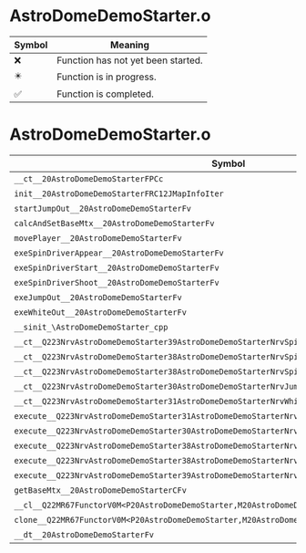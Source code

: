 # AstroDomeDemoStarter.o
| Symbol | Meaning 
| ------------- | ------------- 
| :x: | Function has not yet been started. 
| :eight_pointed_black_star: | Function is in progress. 
| :white_check_mark: | Function is completed. 


# AstroDomeDemoStarter.o
| Symbol | Decompiled? |
| ------------- | ------------- |
| `__ct__20AstroDomeDemoStarterFPCc` | :x: |
| `init__20AstroDomeDemoStarterFRC12JMapInfoIter` | :x: |
| `startJumpOut__20AstroDomeDemoStarterFv` | :x: |
| `calcAndSetBaseMtx__20AstroDomeDemoStarterFv` | :x: |
| `movePlayer__20AstroDomeDemoStarterFv` | :x: |
| `exeSpinDriverAppear__20AstroDomeDemoStarterFv` | :x: |
| `exeSpinDriverStart__20AstroDomeDemoStarterFv` | :x: |
| `exeSpinDriverShoot__20AstroDomeDemoStarterFv` | :x: |
| `exeJumpOut__20AstroDomeDemoStarterFv` | :x: |
| `exeWhiteOut__20AstroDomeDemoStarterFv` | :x: |
| `__sinit_\AstroDomeDemoStarter_cpp` | :x: |
| `__ct__Q223NrvAstroDomeDemoStarter39AstroDomeDemoStarterNrvSpinDriverAppearFv` | :x: |
| `__ct__Q223NrvAstroDomeDemoStarter38AstroDomeDemoStarterNrvSpinDriverStartFv` | :x: |
| `__ct__Q223NrvAstroDomeDemoStarter38AstroDomeDemoStarterNrvSpinDriverShootFv` | :x: |
| `__ct__Q223NrvAstroDomeDemoStarter30AstroDomeDemoStarterNrvJumpOutFv` | :x: |
| `__ct__Q223NrvAstroDomeDemoStarter31AstroDomeDemoStarterNrvWhiteOutFv` | :x: |
| `execute__Q223NrvAstroDomeDemoStarter31AstroDomeDemoStarterNrvWhiteOutCFP5Spine` | :x: |
| `execute__Q223NrvAstroDomeDemoStarter30AstroDomeDemoStarterNrvJumpOutCFP5Spine` | :x: |
| `execute__Q223NrvAstroDomeDemoStarter38AstroDomeDemoStarterNrvSpinDriverShootCFP5Spine` | :x: |
| `execute__Q223NrvAstroDomeDemoStarter38AstroDomeDemoStarterNrvSpinDriverStartCFP5Spine` | :x: |
| `execute__Q223NrvAstroDomeDemoStarter39AstroDomeDemoStarterNrvSpinDriverAppearCFP5Spine` | :x: |
| `getBaseMtx__20AstroDomeDemoStarterCFv` | :x: |
| `__cl__Q22MR67FunctorV0M<P20AstroDomeDemoStarter,M20AstroDomeDemoStarterFPCvPv_v>CFv` | :x: |
| `clone__Q22MR67FunctorV0M<P20AstroDomeDemoStarter,M20AstroDomeDemoStarterFPCvPv_v>CFP7JKRHeap` | :x: |
| `__dt__20AstroDomeDemoStarterFv` | :x: |
